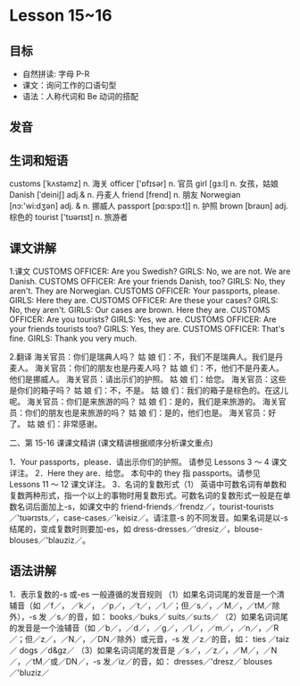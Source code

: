 # Lesson 15~16

## 目标

- 自然拼读: 字母 P-R
- 课文：询问工作的口语句型
- 语法：人称代词和 Be 动词的搭配

## 发音

## 生词和短语

customs [ˈkʌstəmz]
n. 海关
officer ['ɒfɪsər]
n. 官员
girl [ɡɜ:l]
n. 女孩，姑娘
Danish [ˈdeiniʃ]
adj.& n. 丹麦人
friend [frend]
n. 朋友
Norwegian [nɔ:'wi:dʒən]
adj. & n. 挪威人
passport [pɑ:spɔ:t]]
n. 护照
brown [braʊn]
adj. 棕色的
tourist ['tʊərɪst]
n. 旅游者

## 课文讲解

1.课文
CUSTOMS OFFICER: Are you Swedish?
GIRLS: No, we are not.
We are Danish.
CUSTOMS OFFICER: Are your friends Danish, too?
GIRLS: No, they aren't.
They are Norwegian.
CUSTOMS OFFICER: Your passports, please.
GIRLS: Here they are.
CUSTOMS OFFICER: Are these your cases?
GIRLS: No, they aren't.
GIRLS: Our cases are brown.
Here they are.
CUSTOMS OFFICER: Are you tourists?
GIRLS: Yes, we are.
CUSTOMS OFFICER: Are your friends tourists too?
GIRLS: Yes, they are.
CUSTOMS OFFICER: That's fine.
GIRLS: Thank you very much.

2.翻译
海关官员：你们是瑞典人吗？
姑 娘 们：不，我们不是瑞典人。我们是丹麦人。
海关官员：你们的朋友也是丹麦人吗？
姑 娘 们：不，他们不是丹麦人。他们是挪威人。
海关官员：请出示们的护照。
姑 娘 们：给您。
海关官员：这些是你们的箱子吗？
姑 娘 们：不，不是。
姑 娘 们：我们的箱子是棕色的。在这儿呢。
海关官员：你们是来旅游的吗？
姑 娘 们：是的，我们是来旅游的。
海关官员：你们的朋友也是来旅游的吗？
姑 娘 们：是的，他们也是。
海关官员：好了。
姑 娘 们：非常感谢。

二、第 15-16 课课文精讲
(课文精讲根据顺序分析课文重点)

1．Your passports，please．请出示你们的护照。
请参见 Lessons 3 ～ 4 课文详注。
2．Here they are．给您。
本句中的 they 指 passports。请参见 Lessons 11 ～ 12 课文详注。
3．名词的复数形式（1）
英语中可数名词有单数和复数两种形式，指一个以上的事物时用复数形式。可数名词的复数形式一般是在单数名词后面加上-s，如课文中的 friend-friends／frendz／，tourist-tourists／'tʊərɪsts／，case-cases／'keisiz／。请注意-s 的不同发音。如果名词是以-s 结尾的，变成复数时则要加-es，如 dress-dresses／'dresiz／，blouse-blouses／'blauziz／。

## 语法讲解

1．表示复数的-s 或-es 一般遵循的发音规则
（1）如果名词词尾的发音是一个清辅音（如
／f／，
／k／，
／p／，／t／，／I／；但／s／，／M／，／tM／除外），-s 发
／s／的音，如：
books／buks／
suits／su:ts／
（2）如果名词词尾的发音是一个浊辅音（如
／b／，／d／，／g／，／l／，／m／，／n／，／R／；但／z／，／N／，／DN／除外）或元音，-s 发
／z／的音，如：
ties ／taiz／
dogs ／d&gz／
（3）如果名词词尾的发音是
／s／，／z／，／M／，／N／，／tM／或／DN／，-s
发／iz／的音，如：
dresses／'dresz／
blouses／'bluziz／
